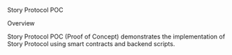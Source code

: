 Story Protocol POC

Overview

Story Protocol POC (Proof of Concept) demonstrates the implementation of Story Protocol using smart contracts and backend scripts.
